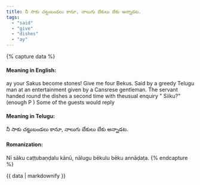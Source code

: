 ```yaml
---
title: నీ సాకు చట్టుబండలు కానూ, నాలుగు బేకులు బేకు అన్నాడట.
tags:
  - "said"
  - "give"
  - "dishes"
  - "ay"
---
```


{% capture data %}
#### Meaning in English:
ay your Sakus become stones! Give me four Bekus.
Said by a greedy Telugu man at an entertainment given by a Cansrese gentleman. The servant handed round the dishes a second time with theusual enquiry " Siiku?" (enough P ) Some of the guests would reply

#### Meaning in Telugu:
నీ సాకు చట్టుబండలు కానూ, నాలుగు బేకులు బేకు అన్నాడట.

#### Romanization:
Nī sāku caṭṭubaṇḍalu kānū, nālugu bēkulu bēku annāḍaṭa.
{% endcapture %}

{{ data | markdownify }}

